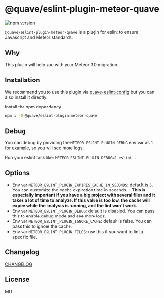 # @quave/eslint-plugin-meteor-quave

[![npm version](https://badge.fury.io/js/@quave%2Feslint-plugin-meteor-quave.svg)](https://badge.fury.io/js/@quave%2Feslint-plugin-meteor-quave)

`@quave/eslint-plugin-meteor-quave` is a plugin for eslint to ensure Javascript and Meteor standards.

## Why
This plugin will help you with your Meteor 3.0 migration.

## Installation

We recommend you to use this plugin via [quave-eslint-config](https://github.com/quavedev/eslint-config) but you can also install it directly.

Install the npm dependency
```sh
npm i -D @quave/eslint-plugin-meteor-quave
```

## Debug

You can debug by providing the `METEOR_ESLINT_PLUGIN_DEBUG` env var as `1` for example, so you will see more logs.

Run your eslint task like: `METEOR_ESLINT_PLUGIN_DEBUG=1 eslint .`

## Options

- Env var `METEOR_ESLINT_PLUGIN_EXPIRES_CACHE_IN_SECONDS`: default is `5`. You can customize the cache expiration time in seconds. - **This is especially important if you have a big project with several files and it takes a lot of time to analyze. If this value is too low, the cache will expire while the analysis is running, and the lint won´t work.**
- Env var `METEOR_ESLINT_PLUGIN_DEBUG`: default is disabled. You can pass this to enable debug mode and see more logs.
- Env var `METEOR_ESLINT_PLUGIN_IGNORE_CACHE`: default is false. You can pass this to ignore the cache.
- Env var `METEOR_ESLINT_PLUGIN_FILES`: use this if you want to lint a specific file.

## Changelog

[CHANGELOG](./CHANGELOG.md)

## License

MIT
